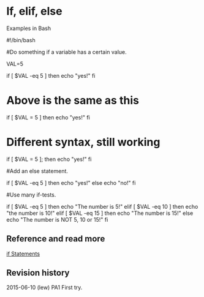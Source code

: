 If, elif, else
==============================
Examples in Bash

#!/bin/bash

#Do something if a variable has a certain value.

VAL=5

if [ $VAL -eq 5 ]
    then
	   echo "yes!"
fi

# Above is the same as this
if [ $VAL = 5 ]
    then
        echo "yes!"
fi

# Different syntax, still working
if [ $VAL = 5 ]; then
        echo "yes!"
fi


#Add an else statement.

if [ $VAL -eq 5 ]
    then
        echo "yes!"
else
    echo "no!"
fi


#Use many if-tests.

if [ $VAL -eq 5 ]
    then
        echo "The number is 5!"
elif [ $VAL -eq 10 ]
    then
        echo "the number is 10!"
elif [ $VAL -eq 15 ]
    then
        echo "The number is 15!"
else
    echo "The number is NOT 5, 10 or 15!"
fi



Reference and read more
------------------------------

[if Statements](http://tldp.org/LDP/Bash-Beginners-Guide/html/sect_07_01.html)



Revision history
------------------------------

2015-06-10 (lew) PA1 First try.
